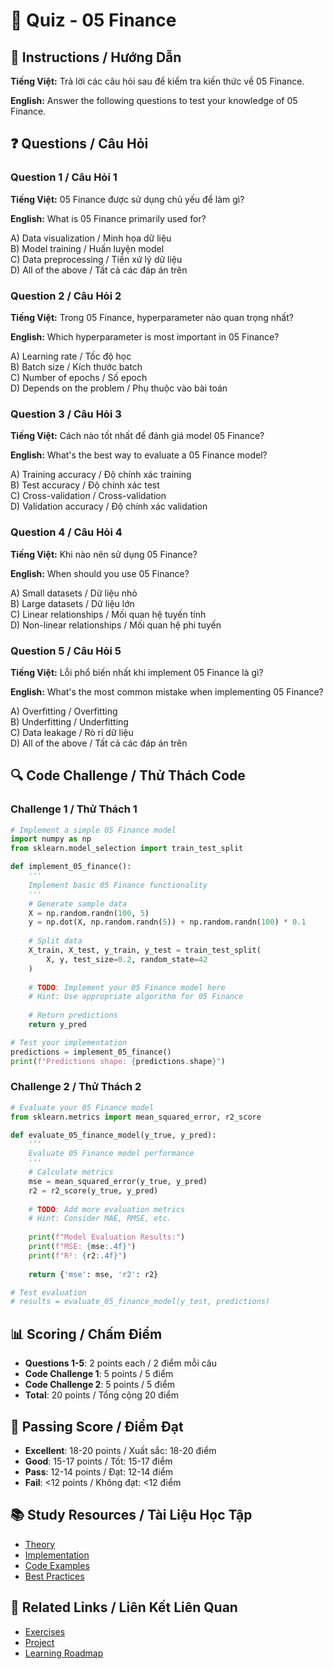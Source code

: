 # 🧠 Quiz - 05 Finance

## 📝 Instructions / Hướng Dẫn

**Tiếng Việt:** Trả lời các câu hỏi sau để kiểm tra kiến thức về 05 Finance.

**English:** Answer the following questions to test your knowledge of 05 Finance.

## ❓ Questions / Câu Hỏi

### Question 1 / Câu Hỏi 1
**Tiếng Việt:** 05 Finance được sử dụng chủ yếu để làm gì?

**English:** What is 05 Finance primarily used for?

A) Data visualization / Minh họa dữ liệu  
B) Model training / Huấn luyện model  
C) Data preprocessing / Tiền xử lý dữ liệu  
D) All of the above / Tất cả các đáp án trên

### Question 2 / Câu Hỏi 2
**Tiếng Việt:** Trong 05 Finance, hyperparameter nào quan trọng nhất?

**English:** Which hyperparameter is most important in 05 Finance?

A) Learning rate / Tốc độ học  
B) Batch size / Kích thước batch  
C) Number of epochs / Số epoch  
D) Depends on the problem / Phụ thuộc vào bài toán

### Question 3 / Câu Hỏi 3
**Tiếng Việt:** Cách nào tốt nhất để đánh giá model 05 Finance?

**English:** What's the best way to evaluate a 05 Finance model?

A) Training accuracy / Độ chính xác training  
B) Test accuracy / Độ chính xác test  
C) Cross-validation / Cross-validation  
D) Validation accuracy / Độ chính xác validation

### Question 4 / Câu Hỏi 4
**Tiếng Việt:** Khi nào nên sử dụng 05 Finance?

**English:** When should you use 05 Finance?

A) Small datasets / Dữ liệu nhỏ  
B) Large datasets / Dữ liệu lớn  
C) Linear relationships / Mối quan hệ tuyến tính  
D) Non-linear relationships / Mối quan hệ phi tuyến

### Question 5 / Câu Hỏi 5
**Tiếng Việt:** Lỗi phổ biến nhất khi implement 05 Finance là gì?

**English:** What's the most common mistake when implementing 05 Finance?

A) Overfitting / Overfitting  
B) Underfitting / Underfitting  
C) Data leakage / Rò rỉ dữ liệu  
D) All of the above / Tất cả các đáp án trên

## 🔍 Code Challenge / Thử Thách Code

### Challenge 1 / Thử Thách 1
```python
# Implement a simple 05 Finance model
import numpy as np
from sklearn.model_selection import train_test_split

def implement_05_finance():
    '''
    Implement basic 05 Finance functionality
    '''
    # Generate sample data
    X = np.random.randn(100, 5)
    y = np.dot(X, np.random.randn(5)) + np.random.randn(100) * 0.1
    
    # Split data
    X_train, X_test, y_train, y_test = train_test_split(
        X, y, test_size=0.2, random_state=42
    )
    
    # TODO: Implement your 05 Finance model here
    # Hint: Use appropriate algorithm for 05 Finance
    
    # Return predictions
    return y_pred

# Test your implementation
predictions = implement_05_finance()
print(f"Predictions shape: {predictions.shape}")
```

### Challenge 2 / Thử Thách 2
```python
# Evaluate your 05 Finance model
from sklearn.metrics import mean_squared_error, r2_score

def evaluate_05_finance_model(y_true, y_pred):
    '''
    Evaluate 05 Finance model performance
    '''
    # Calculate metrics
    mse = mean_squared_error(y_true, y_pred)
    r2 = r2_score(y_true, y_pred)
    
    # TODO: Add more evaluation metrics
    # Hint: Consider MAE, RMSE, etc.
    
    print(f"Model Evaluation Results:")
    print(f"MSE: {mse:.4f}")
    print(f"R²: {r2:.4f}")
    
    return {'mse': mse, 'r2': r2}

# Test evaluation
# results = evaluate_05_finance_model(y_test, predictions)
```

## 📊 Scoring / Chấm Điểm

- **Questions 1-5**: 2 points each / 2 điểm mỗi câu
- **Code Challenge 1**: 5 points / 5 điểm
- **Code Challenge 2**: 5 points / 5 điểm
- **Total**: 20 points / Tổng cộng 20 điểm

## 🎯 Passing Score / Điểm Đạt

- **Excellent**: 18-20 points / Xuất sắc: 18-20 điểm
- **Good**: 15-17 points / Tốt: 15-17 điểm  
- **Pass**: 12-14 points / Đạt: 12-14 điểm
- **Fail**: <12 points / Không đạt: <12 điểm

## 📚 Study Resources / Tài Liệu Học Tập

- [Theory](./THEORY_05_finance.md)
- [Implementation](./IMPLEMENTATION_05_finance.md)
- [Code Examples](./CODE_EXAMPLES_05_finance.md)
- [Best Practices](./BEST_PRACTICES_05_finance.md)

## 🔗 Related Links / Liên Kết Liên Quan

- [Exercises](./EXERCISES_05_finance.md)
- [Project](./PROJECT_05_finance.md)
- [Learning Roadmap](./LEARNING_ROADMAP_05_finance.md)
